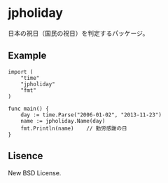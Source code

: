 # jpholiday

日本の祝日（国民の祝日）を判定するパッケージ。


## Example

	import (
		"time"
		"jpholiday"
		"fmt"
	)

	func main() {
		day := time.Parse("2006-01-02", "2013-11-23")
		name := jpholiday.Name(day)
		fmt.Println(name)    // 勤労感謝の日
	}


## Lisence

New BSD License.
